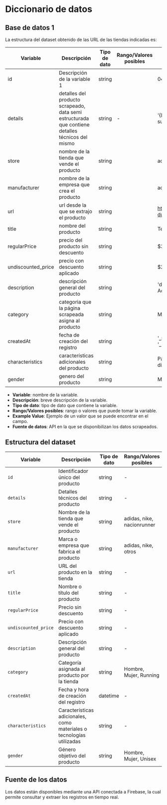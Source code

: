 # Diccionario de datos

## Base de datos 1

La estructura del dataset obtenido de las URL de las tiendas indicadas es:

| Variable | Descripción | Tipo de dato | Rango/Valores posibles | Example Value |
| --- | --- | --- | --- | --- |
| id | Descripción de la variable 1 | string |  | 046zSiHm8Cz0fZYwMJlL |
| details | detalles del producto scrapeado, data semi estructurada que contiene detalles técnicos del mismo | string | - | '{Horma clásica} {Parte superior sintética}...' |
| store | nombre de la tienda que vende el producto | string |  | adidas |
| manufacturer | nombre de la empresa que crea el producto | string |  | adidas |
| url | url desde la que se extrajo el producto | string |  | https://www.adidas.co/tenis-duramo-sl/IF7884.html |
| title | nombre del producto | string |  | Tenis Duramo SL |
| regularPrice | precio del producto sin descuento | string |  | $379.950 |
| undiscounted_price | precio con descuento aplicado | string |  | $265.965 |
| description | descripción general del producto | string |  | 'description': "Los Adizero Adios Pro 3 son la ..." |
| category | categoria que la página scrapeada asigna al producto | string |  | Mujer • Running |
| createdAt | fecha de creación del registro | string |  | '_seconds': 1731975445, '_nanoseconds': 42700.. |
| characteristics | características adicionales del producto | string |  | Parte superior de malla diseñada estratégicam.. |
| gender | genero del producto | string |  | Mujer |


- **Variable**: nombre de la variable.
- **Descripción**: breve descripción de la variable.
- **Tipo de dato**: tipo de dato que contiene la variable.
- **Rango/Valores posibles**: rango o valores que puede tomar la variable.
- **Example Value**: Ejemplo de un valor que se puede encontrar en el campo.
- **Fuente de datos**: API en la que se disponibilizan los datos scrapeados.

## Estructura del dataset

| Variable          | Descripción                                                                 | Tipo de dato | Rango/Valores posibles | Valor de ejemplo                               |
|--------------------|-----------------------------------------------------------------------------|--------------|-------------------------|-----------------------------------------------|
| `id`              | Identificador único del producto                                           | string       | -                       | `046zSiHm8Cz0fZYwMJlL`                        |
| `details`         | Detalles técnicos del producto                                             | string       | -                       | `{Horma clásica} {Parte superior sintética}`  |
| `store`           | Nombre de la tienda que vende el producto                                  | string       | adidas, nike, nacionrunner | `adidas`                                     |
| `manufacturer`    | Marca o empresa que fabrica el producto                                    | string       | adidas, nike, otros      | `adidas`                                     |
| `url`             | URL del producto en la tienda                                              | string       | -                       | `https://www.adidas.co/...`                   |
| `title`           | Nombre o título del producto                                               | string       | -                       | `Tenis Duramo SL`                            |
| `regularPrice`    | Precio sin descuento                                                       | string       | -                       | `$379.950`                                   |
| `undiscounted_price` | Precio con descuento aplicado                                           | string       | -                       | `$265.965`                                   |
| `description`     | Descripción general del producto                                           | string       | -                       | `"Los Adizero Adios Pro 3 son la ..."`        |
| `category`        | Categoría asignada al producto por la tienda                               | string       | Hombre, Mujer, Running  | `Mujer • Running`                            |
| `createdAt`       | Fecha y hora de creación del registro                                      | datetime     | -                       | `'_seconds': 1731975445`                     |
| `characteristics` | Características adicionales, como materiales o tecnologías utilizadas      | string       | -                       | `Parte superior de malla diseñada...`        |
| `gender`          | Género objetivo del producto                                               | string       | Hombre, Mujer, Unisex   | `Mujer`                                      |

## Fuente de los datos

Los datos están disponibles mediante una API conectada a Firebase, la cual permite consultar y extraer los registros en tiempo real.